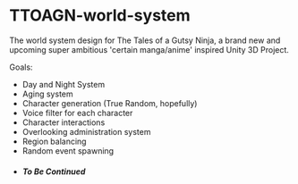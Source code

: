 # TTOAGN-world-system
The world system design for The Tales of a Gutsy Ninja, a brand new and upcoming super ambitious 'certain manga/anime' inspired Unity 3D Project. 

Goals:
- Day and Night System
- Aging system
- Character generation (True Random, hopefully)
- Voice filter for each character
- Character interactions
- Overlooking administration system
- Region balancing
- Random event spawning
- <h5>To Be Continued</h5>
